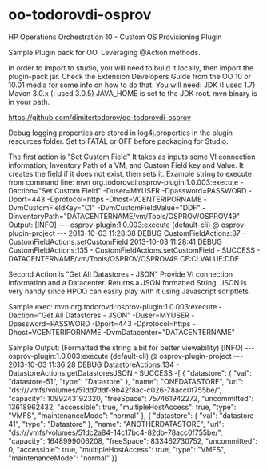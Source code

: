 oo-todorovdi-osprov
===================

HP Operations Orchestration 10 - Custom OS Provisioning Plugin

Sample Plugin pack for OO. Leveraging @Action methods.

In order to import to studio, you will need to build it locally, then import the plugin-pack jar.
Check the Extension Developers Guide from the OO 10 or 10.01 media for some info on how to do that.
You will need:
JDK (I used 1.7)
Maven 3.0.x (I used 3.0.5)
JAVA_HOME is set to the JDK root.
mvn binary is in your path.

https://github.com/dimitertodorov/oo-todorovdi-osprov

Debug logging properties are stored in log4j.properties in the plugin resources folder. Set to FATAL or OFF before packaging for Studio.

The first action is "Set Custom Field"
It takes as inputs some VI connection information, Inventory Path of a VM, and Custom Field key and Value.
It creates the field if it does not exist, then sets it.
Example string to execute from command line:
mvn org.todorovdi:osprov-plugin:1.0.003:execute -Daction="Set Custom Field" -Duser=MYUSER -Dpassword=PASSWORD -Dport=443 -Dprotocol=https -Dhost=VCENTERIPORNAME -DvmCustomFieldKey="CI" -DvmCustomFieldValue="DDF" -DinventoryPath="DATACENTERNAME/vm/Tools/OSPROV/OSPROV49"
Output:
[INFO] --- osprov-plugin:1.0.003:execute (default-cli) @ osprov-plugin-project ---
2013-10-03 11:28:38 DEBUG CustomFieldActions:87 - CustomFieldActions.setCustomField
2013-10-03 11:28:41 DEBUG CustomFieldActions:135 - CustomFieldActions.setCustomField - SUCCESS - DATACENTERNAME/vm/Tools/OSPROV/OSPROV49 CF:CI VALUE:DDF


Second Action is "Get All Datastores - JSON"
Provide VI connection information and a Datacenter. Returns a JSON formatted String.
JSON is very handy since HPOO can easily play with it using Javascript scriptlets.

Sample exec:
mvn org.todorovdi:osprov-plugin:1.0.003:execute -Daction="Get All Datastores - JSON" -Duser=MYUSER -Dpassword=PASSWORD -Dport=443 -Dprotocol=https -Dhost=VCENTERIPORNAME -DvmDatacenter="DATACENTERNAME"

Sample Output: (Formatted the string a bit for better viewability)
[INFO] --- osprov-plugin:1.0.003:execute (default-cli) @ osprov-plugin-project ---
2013-10-03 11:36:28 DEBUG DatastoreActions:134 - DatastoreActions.getDatastoresJSON - SUCCESS -[
    {
        "datastore": {
            "val": "datastore-51",
            "type": "Datastore"
        },
        "name": "ONEDATASTORE",
        "url": "ds:///vmfs/volumes/51dd7ddf-9b42f8ac-c026-78acc0f755be/",
        "capacity": 1099243192320,
        "freeSpace": 757461942272,
        "uncommitted": 13618962432,
        "accessible": true,
        "multipleHostAccess": true,
        "type": "VMFS",
        "maintenanceMode": "normal"
    },
    {
        "datastore": {
            "val": "datastore-41",
            "type": "Datastore"
        },
        "name": "ANOTHERDATASTORE",
        "url": "ds:///vmfs/volumes/51dc2a84-14c17bc4-82db-78acc0f755be/",
        "capacity": 1648999006208,
        "freeSpace": 833462730752,
        "uncommitted": 0,
        "accessible": true,
        "multipleHostAccess": true,
        "type": "VMFS",
        "maintenanceMode": "normal"
    }]
